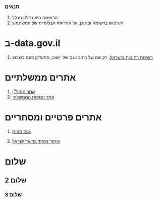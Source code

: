 ### תנאים

1. הרשימה היא נחלת הכלל
2. השימוש ברשימה ובתוכן, על אחריותו הבלעדית של המשתמש

# ב-data.gov.il
1. [רשימת רחובות בישראל](https://data.gov.il/dataset/321/resource/9ad3862c-8391-4b2f-84a4-2d4c68625f4b). רק שם של רחוב ושם של יישוב, מתעדכן פעם בשבוע

 # אתרים ממשלתיים

 1. [אתר הנדל״ן](https://www.nadlan.gov.il)
 2. [אתר המפות הממשלתי](https://www.govmap.gov.il)
    




# אתרים פרטיים ומסחריים

1. [גוגל מפות](https://maps.google.com)

2. [איתור מיקוד בדואר ישראל](https://israelpost.co.il/%D7%A9%D7%99%D7%A8%D7%95%D7%AA%D7%99%D7%9D/%D7%90%D7%99%D7%AA%D7%95%D7%A8-%D7%9E%D7%99%D7%A7%D7%95%D7%93/)





# שלום
## שלום 2
### שלום 3
